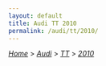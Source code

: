 ```yaml
---
layout: default
title: Audi TT 2010
permalink: /audi/tt/2010/
---
```

[*Home*](/) > [*Audi*](/audi/) > [*TT*](/audi/tt/) > [*2010*](/audi/tt/2010/)

